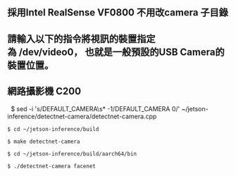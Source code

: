 ## 採用Intel RealSense VF0800  不用改camera 子目錄
## 請輸入以下的指令將視訊的裝置指定為 /dev/video0， 也就是一般預設的USB Camera的裝置位置。
## 網路攝影機 C200
 
    $ sed -i 's/DEFAULT_CAMERA\s* -1/DEFAULT_CAMERA 0/' ~/jetson-inference/detectnet-camera/detectnet-camera.cpp
    
    $ cd ~/jetson-inference/build
    
    $ make detectnet-camera
    
    $ cd ~/jetson-inference/build/aarch64/bin
    
    $ ./detectnet-camera facenet

